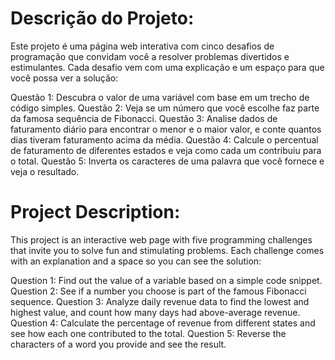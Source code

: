 # Descrição do Projeto:

Este projeto é uma página web interativa com cinco desafios de programação que convidam você a resolver problemas divertidos e estimulantes. Cada desafio vem com uma explicação e um espaço para que você possa ver a solução:

Questão 1: Descubra o valor de uma variável com base em um trecho de código simples.
Questão 2: Veja se um número que você escolhe faz parte da famosa sequência de Fibonacci.
Questão 3: Analise dados de faturamento diário para encontrar o menor e o maior valor, e conte quantos dias tiveram faturamento acima da média.
Questão 4: Calcule o percentual de faturamento de diferentes estados e veja como cada um contribuiu para o total.
Questão 5: Inverta os caracteres de uma palavra que você fornece e veja o resultado.

# Project Description:

This project is an interactive web page with five programming challenges that invite you to solve fun and stimulating problems. Each challenge comes with an explanation and a space so you can see the solution:

Question 1: Find out the value of a variable based on a simple code snippet.
Question 2: See if a number you choose is part of the famous Fibonacci sequence.
Question 3: Analyze daily revenue data to find the lowest and highest value, and count how many days had above-average revenue.
Question 4: Calculate the percentage of revenue from different states and see how each one contributed to the total.
Question 5: Reverse the characters of a word you provide and see the result.
